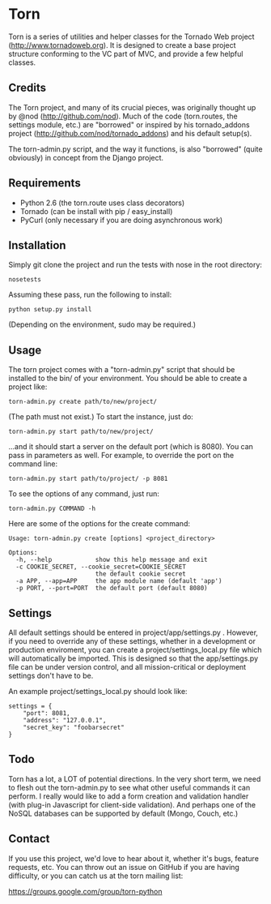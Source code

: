 Torn
====
Torn is a series of utilities and helper classes for the Tornado Web
project (http://www.tornadoweb.org). It is designed to create a base
project structure conforming to the VC part of MVC, and provide a few
helpful classes.

Credits
-------
The Torn project, and many of its crucial pieces, was originally
thought up by @nod (http://github.com/nod). Much of the code (torn.routes, the
settings module, etc.) are "borrowed" or inspired by his tornado_addons
project (http://github.com/nod/tornado_addons) and his default setup(s).

The torn-admin.py script, and the way it functions, is also "borrowed" 
(quite obviously) in concept from the Django project.

Requirements
------------
* Python 2.6 (the torn.route uses class decorators)
* Tornado (can be install with pip / easy_install)
* PyCurl (only necessary if you are doing asynchronous work)

Installation
------------
Simply git clone the project and run the tests with nose in the root
directory:

	nosetests

Assuming these pass, run the following to install:

	python setup.py install

(Depending on the environment, sudo may be required.)


Usage
-----
The torn project comes with a "torn-admin.py" script that should be 
installed to the bin/ of your environment. You should be able to
create a project like:

	torn-admin.py create path/to/new/project/

(The path must not exist.) To start the instance, just do:

	torn-admin.py start path/to/new/project/

...and it should start a server on the default port (which is 8080).
You can pass in parameters as well. For example, to override the port
on the command line:

	torn-admin.py start path/to/project/ -p 8081

To see the options of any command, just run:

	torn-admin.py COMMAND -h

Here are some of the options for the create command:

	Usage: torn-admin.py create [options] <project_directory>

	Options:
	  -h, --help            show this help message and exit
	  -c COOKIE_SECRET, --cookie_secret=COOKIE_SECRET
    	                    the default cookie secret
	  -a APP, --app=APP     the app module name (default 'app')
	  -p PORT, --port=PORT  the default port (default 8080)

Settings
--------
All default settings should be entered in project/app/settings.py .
However, if you need to override any of these settings, whether in a
development or production enviroment, you can create a 
project/settings_local.py file which will automatically be imported. 
This is designed so that the app/settings.py file can be under version 
control, and all mission-critical or deployment settings don't have to be.

An example project/settings_local.py should look like:

	settings = {
		"port": 8081,
		"address": "127.0.0.1",
		"secret_key": "foobarsecret"
	}

Todo
----
Torn has a lot, a LOT of potential directions. In the very short term,
we need to flesh out the torn-admin.py to see what other useful commands
it can perform. I really would like to add a form creation and validation
handler (with plug-in Javascript for client-side validation). And perhaps
one of the NoSQL databases can be supported by default (Mongo, Couch, etc.)

Contact
-------
If you use this project, we'd love to hear about it, whether it's bugs,
feature requests, etc. You can throw out an issue on GitHub if you are
having difficulty, or you can catch us at the torn mailing list:

https://groups.google.com/group/torn-python
